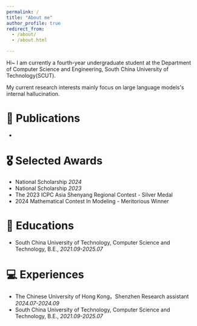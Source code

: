 ```yaml
---
permalink: /
title: "About me"
author_profile: true
redirect_from: 
  - /about/
  - /about.html

---
```


Hi~ I am currently a fourth-year undergraduate student at the Department of Computer Science and Engineering, South China University of Technology(SCUT). 

My current research interests mainly focus on large language models's internal hallucination.

# 📝 Publications

- 

# 🎖 Selected Awards

- National Scholarship *2024*
- National Scholarship *2023*
- The 2023 ICPC Asia Shenyang Regional Contest - Silver Medal 
- 2024 Mathematical Contest In Modeling - Meritorious Winner

# 📖 Educations

- South China University of Technology, Computer Science and Technology, B.E., *2021.09-2025.07*



# 💻 Experiences

- The Chinese University of Hong Kong，Shenzhen	Research assistant *2024.07-2024.09*
- South China University of Technology, Computer Science and Technology, B.E., *2021.09-2025.07*

